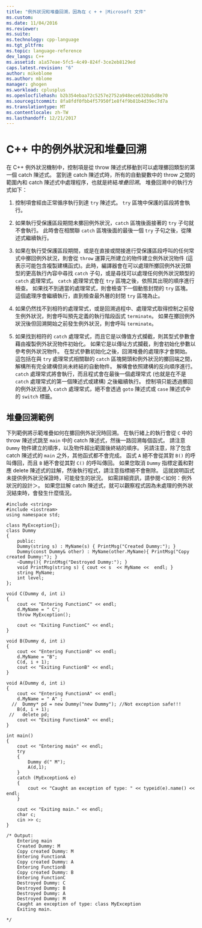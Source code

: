 ```yaml
---
title: "例外狀況和堆疊回溯，因為在 c + + |Microsoft 文件"
ms.custom: 
ms.date: 11/04/2016
ms.reviewer: 
ms.suite: 
ms.technology: cpp-language
ms.tgt_pltfrm: 
ms.topic: language-reference
dev_langs: C++
ms.assetid: a1a57eae-5fc5-4c49-824f-3ce2eb8129ed
caps.latest.revision: "6"
author: mikeblome
ms.author: mblome
manager: ghogen
ms.workload: cplusplus
ms.openlocfilehash: b2b354ebaa72c5257e2752a948ece6320a5d8e70
ms.sourcegitcommit: 8fa8fdf0fbb4f57950f1e8f4f9b81b4d39ec7d7a
ms.translationtype: MT
ms.contentlocale: zh-TW
ms.lasthandoff: 12/21/2017
---
```

# <a name="exceptions-and-stack-unwinding-in-c"></a>C++ 中的例外狀況和堆疊回溯
在 C++ 例外狀況機制中，控制項是從 throw 陳述式移動到可以處理擲回類型的第一個 catch 陳述式。 當到達 catch 陳述式時，所有的自動變數中的 throw 之間的範圍內和 catch 陳述式中處理程序，也就是終結*堆疊回溯*。 堆疊回溯中的執行方式如下：  
  
1.  控制項會經由正常循序執行到達 `try` 陳述式。 `try` 區塊中保護的區段將會執行。  
  
2.  如果執行受保護區段期間未擲回例外狀況，`catch` 區塊後面接著的 `try` 子句就不會執行。 此時會在相關聯 `catch` 區塊後面的最後一個 `try` 子句之後，從陳述式繼續執行。  
  
3.  如果在執行受保護區段期間，或是在直接或間接進行受保護區段呼叫的任何常式中擲回例外狀況，則會從 `throw` 運算元所建立的物件建立例外狀況物件  (這表示可能包含複製建構函式)。此時，編譯器會在可以處理所擲回例外狀況類型的更高執行內容中尋找 `catch` 子句，或是尋找可以處理任何例外狀況類型的 `catch` 處理常式。 `catch` 處理常式會在 `try` 區塊之後，依照其出現的順序進行檢查。 如果找不到適當的處理常式，則會檢查下一個動態封閉的 `try` 區塊。 這個處理序會繼續執行，直到檢查最外層的封閉 `try` 區塊為止。  
  
4.  如果仍然找不到相符的處理常式，或是回溯過程中、處理常式取得控制之前發生例外狀況，則會呼叫預先定義的執行階段函式 `terminate`。 如果在擲回例外狀況後但回溯開始之前發生例外狀況，則會呼叫 `terminate`。  
  
5.  如果找到相符的 `catch` 處理常式，而且它是以傳值方式攔截，則其型式參數會藉由複製例外狀況物件初始化。 如果它是以傳址方式攔截，則會初始化參數以參考例外狀況物件。 在型式參數初始化之後，回溯堆疊的處理序才會開始。 這包括在與 `try` 處理常式相關聯的 `catch` 區塊開頭和例外狀況的擲回端之間，解構所有完全建構但尚未終結的自動物件。 解構會依照建構的反向順序進行。 `catch` 處理常式將會執行，而且程式會在最後一個處理常式 (也就是在不是 `catch` 處理常式的第一個陳述式或建構) 之後繼續執行。 控制項只能透過擲回的例外狀況進入 `catch` 處理常式，絕不會透過 `goto` 陳述式或 `case` 陳述式中的 `switch` 標籤。  
  
## <a name="stack-unwinding-example"></a>堆疊回溯範例  
 下列範例將示範堆疊如何在擲回例外狀況時回溯。 在執行緒上的執行會從 `C` 中的 throw 陳述式跳至 `main` 中的 catch 陳述式，然後一路回溯每個函式。 請注意 `Dummy` 物件建立的順序，以及物件超出範圍後終結的順序。 另請注意，除了包含 catch 陳述式的 `main` 之外，其他函式都不會完成。 函式 `A` 絕不會從其對 `B()` 的呼叫傳回，而且 `B` 絕不會從其對 `C()` 的呼叫傳回。 如果您取消 `Dummy` 指標定義和對應 delete 陳述式的註解，然後執行程式，請注意指標絕不會刪除。 這就說明函式未提供例外狀況保證時，可能發生的狀況。 如需詳細資訊，請參閱＜如何：例外狀況的設計＞。 如果您註解 catch 陳述式，就可以觀察程式因為未處理的例外狀況結束時，會發生什麼情況。  
  
```  
#include <string>  
#include <iostream>  
using namespace std;  
  
class MyException{};  
class Dummy  
{  
    public:  
    Dummy(string s) : MyName(s) { PrintMsg("Created Dummy:"); }  
    Dummy(const Dummy& other) : MyName(other.MyName){ PrintMsg("Copy created Dummy:"); }  
    ~Dummy(){ PrintMsg("Destroyed Dummy:"); }  
    void PrintMsg(string s) { cout << s  << MyName <<  endl; }  
    string MyName;   
    int level;  
};  
  
void C(Dummy d, int i)  
{   
    cout << "Entering FunctionC" << endl;  
    d.MyName = " C";  
    throw MyException();     
  
    cout << "Exiting FunctionC" << endl;  
}  
  
void B(Dummy d, int i)  
{  
    cout << "Entering FunctionB" << endl;  
    d.MyName = "B";  
    C(d, i + 1);     
    cout << "Exiting FunctionB" << endl;   
}  
  
void A(Dummy d, int i)  
{   
    cout << "Entering FunctionA" << endl;  
    d.MyName = " A" ;  
  //  Dummy* pd = new Dummy("new Dummy"); //Not exception safe!!!  
    B(d, i + 1);  
 //   delete pd;   
    cout << "Exiting FunctionA" << endl;     
}  
  
int main()  
{  
    cout << "Entering main" << endl;  
    try  
    {  
        Dummy d(" M");  
        A(d,1);  
    }  
    catch (MyException& e)  
    {  
        cout << "Caught an exception of type: " << typeid(e).name() << endl;  
    }  
  
    cout << "Exiting main." << endl;  
    char c;  
    cin >> c;  
}  
  
/* Output:  
    Entering main  
    Created Dummy: M  
    Copy created Dummy: M  
    Entering FunctionA  
    Copy created Dummy: A  
    Entering FunctionB  
    Copy created Dummy: B  
    Entering FunctionC  
    Destroyed Dummy: C  
    Destroyed Dummy: B  
    Destroyed Dummy: A  
    Destroyed Dummy: M  
    Caught an exception of type: class MyException  
    Exiting main.  
  
*/  
  
```